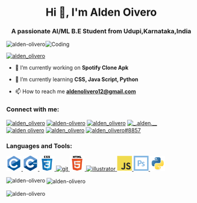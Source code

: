 <h1 align="center">Hi 👋, I'm Alden Oivero</h1>
<h3 align="center">A passionate AI/ML B.E Student from Udupi,Karnataka,India</h3>
<img align="right" alt="Coding" width="400" src="https://cdn.dribbble.com/users/1162077/screenshots/3848914/programmer.gif">
<p align="left"> <img src="https://komarev.com/ghpvc/?username=alden-olivero&label=Profile%20views&color=0e75b6&style=flat" alt="alden-olivero" /> </p>

<p align="left"> <a href="https://twitter.com/alden_olivero" target="blank"><img src="https://img.shields.io/twitter/follow/alden_olivero?logo=twitter&style=for-the-badge" alt="alden_olivero" /></a> </p>

- 🔭 I’m currently working on **Spotify Clone Apk**

- 🌱 I’m currently learning **CSS, Java Script, Python**

- 📫 How to reach me **aldenolivero12@gmail.com**

<h3 align="left">Connect with me:</h3>
<p align="left">
<a href="https://twitter.com/alden_olivero" target="blank"><img align="center" src="https://raw.githubusercontent.com/rahuldkjain/github-profile-readme-generator/master/src/images/icons/Social/twitter.svg" alt="alden_olivero" height="30" width="40" /></a>
<a href="https://linkedin.com/in/alden-olivero" target="blank"><img align="center" src="https://raw.githubusercontent.com/rahuldkjain/github-profile-readme-generator/master/src/images/icons/Social/linked-in-alt.svg" alt="alden-olivero" height="30" width="40" /></a>
<a href="https://fb.com/aldenolivero" target="blank"><img align="center" src="https://raw.githubusercontent.com/rahuldkjain/github-profile-readme-generator/master/src/images/icons/Social/facebook.svg" alt="alden_olivero" height="30" width="40" /></a>
<a href="https://instagram.com/_.alden.__" target="blank"><img align="center" src="https://raw.githubusercontent.com/rahuldkjain/github-profile-readme-generator/master/src/images/icons/Social/instagram.svg" alt="_.alden.__" height="30" width="40" /></a>
<a href="https://www.youtube.com/c/alden olivero" target="blank"><img align="center" src="https://raw.githubusercontent.com/rahuldkjain/github-profile-readme-generator/master/src/images/icons/Social/youtube.svg" alt="alden olivero" height="30" width="40" /></a>
<a href="https://auth.geeksforgeeks.org/user/alden_olivero" target="blank"><img align="center" src="https://raw.githubusercontent.com/rahuldkjain/github-profile-readme-generator/master/src/images/icons/Social/geeks-for-geeks.svg" alt="alden_olivero" height="30" width="40" /></a>
<a href="https://discord.gg/alden_olivero#8857" target="blank"><img align="center" src="https://raw.githubusercontent.com/rahuldkjain/github-profile-readme-generator/master/src/images/icons/Social/discord.svg" alt="alden_olivero#8857" height="30" width="40" /></a>
</p>

<h3 align="left">Languages and Tools:</h3>
<p align="left"> <a href="https://www.cprogramming.com/" target="_blank" rel="noreferrer"> <img src="https://raw.githubusercontent.com/devicons/devicon/master/icons/c/c-original.svg" alt="c" width="40" height="40"/> </a> <a href="https://www.w3schools.com/cpp/" target="_blank" rel="noreferrer"> <img src="https://raw.githubusercontent.com/devicons/devicon/master/icons/cplusplus/cplusplus-original.svg" alt="cplusplus" width="40" height="40"/> </a> <a href="https://www.w3schools.com/css/" target="_blank" rel="noreferrer"> <img src="https://raw.githubusercontent.com/devicons/devicon/master/icons/css3/css3-original-wordmark.svg" alt="css3" width="40" height="40"/> </a> <a href="https://git-scm.com/" target="_blank" rel="noreferrer"> <img src="https://www.vectorlogo.zone/logos/git-scm/git-scm-icon.svg" alt="git" width="40" height="40"/> </a> <a href="https://www.w3.org/html/" target="_blank" rel="noreferrer"> <img src="https://raw.githubusercontent.com/devicons/devicon/master/icons/html5/html5-original-wordmark.svg" alt="html5" width="40" height="40"/> </a> <a href="https://www.adobe.com/in/products/illustrator.html" target="_blank" rel="noreferrer"> <img src="https://www.vectorlogo.zone/logos/adobe_illustrator/adobe_illustrator-icon.svg" alt="illustrator" width="40" height="40"/> </a> <a href="https://developer.mozilla.org/en-US/docs/Web/JavaScript" target="_blank" rel="noreferrer"> <img src="https://raw.githubusercontent.com/devicons/devicon/master/icons/javascript/javascript-original.svg" alt="javascript" width="40" height="40"/> </a> <a href="https://www.photoshop.com/en" target="_blank" rel="noreferrer"> <img src="https://raw.githubusercontent.com/devicons/devicon/master/icons/photoshop/photoshop-line.svg" alt="photoshop" width="40" height="40"/> </a> <a href="https://www.python.org" target="_blank" rel="noreferrer"> <img src="https://raw.githubusercontent.com/devicons/devicon/master/icons/python/python-original.svg" alt="python" width="40" height="40"/> </a> </p>

<p><img align="left" src="https://github-readme-stats.vercel.app/api/top-langs?username=alden-olivero&show_icons=true&locale=en&layout=compact" alt="alden-olivero" /></p>

<p>&nbsp;<img align="center" src="https://github-readme-stats.vercel.app/api?username=alden-olivero&show_icons=true&locale=en" alt="alden-olivero" /></p>

<p><img align="center" src="https://github-readme-streak-stats.herokuapp.com/?user=alden-olivero&" alt="alden-olivero" /></p>
